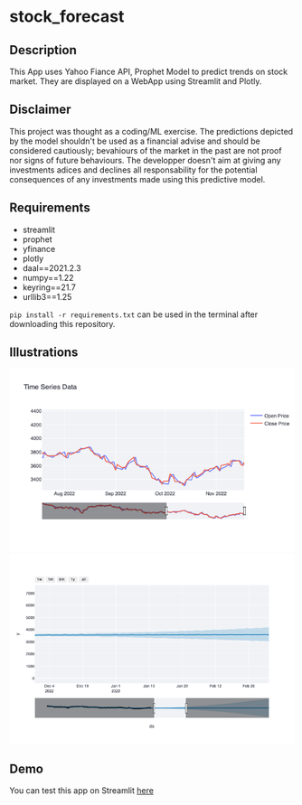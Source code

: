 # stock_forecast

## Description 

This App uses Yahoo Fiance API, Prophet Model to predict trends on stock market. They are displayed on a WebApp using Streamlit and Plotly. 

## Disclaimer

This project was thought as a coding/ML exercise. The predictions depicted by the model shouldn't be used as a financial advise and should be considered cautiously; bevahiours of the market in the past are not proof nor signs of future behaviours. The developper doesn't aim at giving any investments adices and declines all responsability for the potential consequences of any investments made using this predictive model. 

## Requirements

* streamlit
* prophet
* yfinance
* plotly
* daal==2021.2.3
* numpy==1.22
* keyring==21.7
* urllib3==1.25

`pip install -r requirements.txt` can be used in the terminal after downloading this repository. 


## Illustrations

![BEL20](bel20_since07.png)
![BEL20_pred](bel_20_forecast.png)


## Demo

You can test this app on Streamlit [here](https://tonyanciaux-stock-forecast-main-c4i8yv.streamlit.app/)
